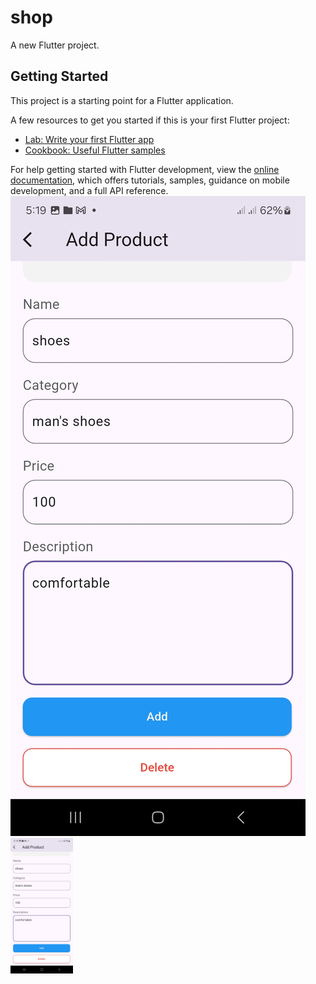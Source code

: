 # shop

A new Flutter project.

## Getting Started

This project is a starting point for a Flutter application.

A few resources to get you started if this is your first Flutter project:

- [Lab: Write your first Flutter app](https://docs.flutter.dev/get-started/codelab)
- [Cookbook: Useful Flutter samples](https://docs.flutter.dev/cookbook)

For help getting started with Flutter development, view the
[online documentation]([https://docs.flutter.dev/](https://github.com/Biruktadele/2025-project-phase-mobile-tasks/blob/main/mobile/Biruk_Tadele/shop/images/img2.jpg)), which offers tutorials,
samples, guidance on mobile development, and a full API reference.
![Description](https://github.com/Biruktadele/2025-project-phase-mobile-tasks/blob/main/mobile/Biruk_Tadele/shop/images/img3.jpg)
<img src="https://github.com/Biruktadele/2025-project-phase-mobile-tasks/blob/main/mobile/Biruk_Tadele/shop/images/img3.jpg" alt="img2" width="100"/>
